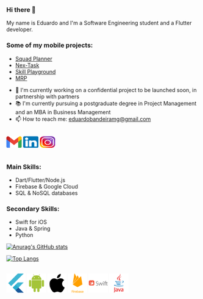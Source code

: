 ### Hi there 👋

My name is Eduardo and I'm a Software Engineering student and a Flutter developer.

### Some of my mobile projects:

* [Squad Planner](https://0pmi4.app.link/squadplanner)
* [Nex-Task](https://github.com/eduardobandeiramg/nex-task)
* [Skill Playground](https://github.com/eduardobandeiramg/skill-playground)
* [MRP](lala)

  
- 🔭 I'm currently working on a confidential project to be launched soon, in partnership with partners
- 📚 I'm currently pursuing a postgraduate degree in Project Management and an MBA in Business Management
- 📫 How to reach me: eduardobandeiramg@gmail.com

<div style="display: inline_block"><br>
    <a href="mailto:eduardobandeiramg@gmail.com" target="_blank"><img align="center" alt="gmail" height="30" width="40" src="src/contato/gmail-logo-16.png"></a> 
    <a href="https://www.linkedin.com/in/eduardobandeiramg/" target="_blank"><img align="center" alt="linkedin" height="30" width="40" src="src/contato/linkedin.png" target="_blank"></a> 
    <a href="https://www.instagram.com/eduardobandeiramg/" target="_blank"><img align="center" alt="instagram" height="30" width="40" src="src/contato/Instagram-Icon.png" target="_blank"></a> 
</div>

</br>

### Main Skills:
* Dart/Flutter/Node.js
* Firebase & Google Cloud
* SQL & NoSQL databases

### Secondary Skills:
* Swift for iOS
* Java & Spring
* Python

[![Anurag's GitHub stats](https://github-readme-stats.vercel.app/api?username=eduardobandeiramg&show_icons=true&count_private=true&disable_animations=false)](https://github.com/anuraghazra/github-readme-stats)

[![Top Langs](https://github-readme-stats.vercel.app/api/top-langs/?username=eduardobandeiramg&layout=compact)](https://github.com/anuraghazra/github-readme-stats)

<div style="display: inline_block"><br>
    <img align="center" alt="Flutter" height="50" width="50" src= "https://github.com/devicons/devicon/blob/master/icons/flutter/flutter-original.svg"> 
    <img align="center" alt="Android" height="50" width="50" src= "https://github.com/devicons/devicon/blob/master/icons/android/android-original.svg">  
    <img align="center" alt="Apple" height="50" width="50" src= "https://raw.githubusercontent.com/devicons/devicon/master/icons/apple/apple-original.svg">     
    <img align="center" alt="Firebase" height="50" width="50" src= "https://raw.githubusercontent.com/devicons/devicon/master/icons/firebase/firebase-plain-wordmark.svg">              
    <img align="center" alt="Swift" height="50" width="50" src="https://raw.githubusercontent.com/devicons/devicon/master/icons/swift/swift-original-wordmark.svg">   
    <img align="center" alt="Java" height="50" width="50" src="https://raw.githubusercontent.com/devicons/devicon/master/icons/java/java-original-wordmark.svg">         
</div>


